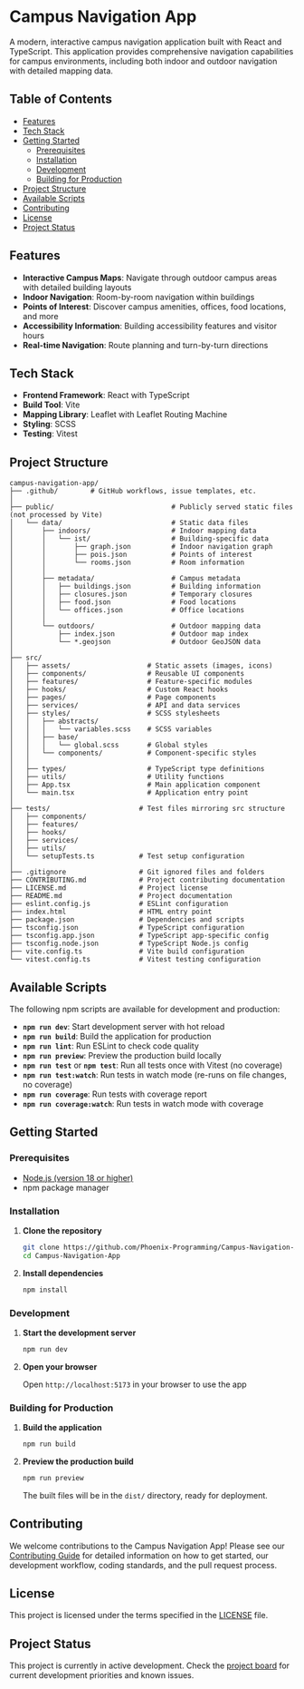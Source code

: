 # Campus Navigation App

A modern, interactive campus navigation application built with React and TypeScript. This application provides comprehensive navigation capabilities for campus environments, including both indoor and outdoor navigation with detailed mapping data.

## Table of Contents

- [Features](#features)
- [Tech Stack](#tech-stack)
- [Getting Started](#getting-started)
  - [Prerequisites](#prerequisites)
  - [Installation](#installation)
  - [Development](#development)
  - [Building for Production](#building-for-production)
- [Project Structure](#project-structure)
- [Available Scripts](#available-scripts)
- [Contributing](#contributing)
- [License](#license)
- [Project Status](#project-status)

## Features

- **Interactive Campus Maps**: Navigate through outdoor campus areas with detailed building layouts
- **Indoor Navigation**: Room-by-room navigation within buildings
- **Points of Interest**: Discover campus amenities, offices, food locations, and more
- **Accessibility Information**: Building accessibility features and visitor hours
- **Real-time Navigation**: Route planning and turn-by-turn directions

## Tech Stack

- **Frontend Framework**: React with TypeScript
- **Build Tool**: Vite
- **Mapping Library**: Leaflet with Leaflet Routing Machine
- **Styling**: SCSS
- **Testing**: Vitest

## Project Structure

```text
campus-navigation-app/
├── .github/        # GitHub workflows, issue templates, etc.
│
├── public/                             # Publicly served static files (not processed by Vite)
│   └── data/                           # Static data files
│       ├── indoors/                    # Indoor mapping data
│       │   └── ist/                    # Building-specific data
│       │       ├── graph.json          # Indoor navigation graph
│       │       ├── pois.json           # Points of interest
│       │       └── rooms.json          # Room information
│       │
│       ├── metadata/                   # Campus metadata
│       │   ├── buildings.json          # Building information
│       │   ├── closures.json           # Temporary closures
│       │   ├── food.json               # Food locations
│       │   └── offices.json            # Office locations
│       │
│       └── outdoors/                   # Outdoor mapping data
│           ├── index.json              # Outdoor map index
│           └── *.geojson               # Outdoor GeoJSON data
│
├── src/
│   ├── assets/                   # Static assets (images, icons)
│   ├── components/               # Reusable UI components
│   ├── features/                 # Feature-specific modules
│   ├── hooks/                    # Custom React hooks
│   ├── pages/                    # Page components
│   ├── services/                 # API and data services
│   ├── styles/                   # SCSS stylesheets
│   │   ├── abstracts/
│   │   │   └── variables.scss    # SCSS variables
│   │   ├── base/
│   │   │   └── global.scss       # Global styles
│   │   └── components/           # Component-specific styles
│   │
│   ├── types/                    # TypeScript type definitions
│   ├── utils/                    # Utility functions
│   ├── App.tsx                   # Main application component
│   └── main.tsx                  # Application entry point
│
├── tests/                      # Test files mirroring src structure
│   ├── components/
│   ├── features/
│   ├── hooks/
│   ├── services/
│   ├── utils/
│   └── setupTests.ts           # Test setup configuration
│
├── .gitignore                  # Git ignored files and folders
├── CONTRIBUTING.md             # Project contributing documentation
├── LICENSE.md                  # Project license
├── README.md                   # Project documentation
├── eslint.config.js            # ESLint configuration
├── index.html                  # HTML entry point
├── package.json                # Dependencies and scripts
├── tsconfig.json               # TypeScript configuration
├── tsconfig.app.json           # TypeScript app-specific config
├── tsconfig.node.json          # TypeScript Node.js config
├── vite.config.ts              # Vite build configuration
└── vitest.config.ts            # Vitest testing configuration
```

## Available Scripts

The following npm scripts are available for development and production:

- **`npm run dev`**: Start development server with hot reload
- **`npm run build`**: Build the application for production
- **`npm run lint`**: Run ESLint to check code quality
- **`npm run preview`**: Preview the production build locally
- **`npm run test`** or **`npm test`**: Run all tests once with Vitest (no coverage)
- **`npm run test:watch`**: Run tests in watch mode (re-runs on file changes, no coverage)
- **`npm run coverage`**: Run tests with coverage report
- **`npm run coverage:watch`**: Run tests in watch mode with coverage

## Getting Started

### Prerequisites

- [Node.js (version 18 or higher)](https://nodejs.org/en/download)
- npm package manager

### Installation

1. **Clone the repository**

   ```bash
   git clone https://github.com/Phoenix-Programming/Campus-Navigation-App.git
   cd Campus-Navigation-App
   ```

2. **Install dependencies**

   ```bash
   npm install
   ```

### Development

1. **Start the development server**

   ```bash
   npm run dev
   ```

2. **Open your browser**

   Open `http://localhost:5173` in your browser to use the app

### Building for Production

1. **Build the application**

   ```bash
   npm run build
   ```

2. **Preview the production build**

   ```bash
   npm run preview
   ```

   The built files will be in the `dist/` directory, ready for deployment.

## Contributing

We welcome contributions to the Campus Navigation App! Please see our [Contributing Guide](./CONTRIBUTING.md) for detailed information on how to get started, our development workflow, coding standards, and the pull request process.

## License

This project is licensed under the terms specified in the [LICENSE](./LICENSE) file.

## Project Status

This project is currently in active development. Check the [project board](https://github.com/Phoenix-Programming/Campus-Navigation-App/projects) for current development priorities and known issues.
